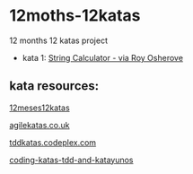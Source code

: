 # 12moths-12katas
12 months 12 katas project

* kata 1: [String Calculator - via Roy Osherove](http://osherove.com/tdd-kata-1/ "String Calculator - via Roy Osherove")

## kata resources:
[12meses12katas](https://github.com/12meses12katas)

[agilekatas.co.uk](http://agilekatas.co.uk/katas/)

[tddkatas.codeplex.com](http://tddkatas.codeplex.com/documentation)

[coding-katas-tdd-and-katayunos](http://gonzalo123.com/2011/12/12/coding-katas-tdd-and-katayunos/)
